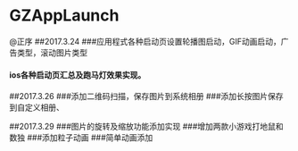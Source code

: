 # GZAppLaunch
@正序
##2017.3.24
###应用程式各种启动页设置轮播图启动，GIF动画启动，广告类型，滚动图片类型
#### ios各种启动页汇总及跑马灯效果实现。

##2017.3.26
###添加二维码扫描，保存图片到系统相册
###添加长按图片保存到自定义相册、

##2017.3.29
###图片的旋转及缩放功能添加实现
###增加两款小游戏打地鼠和数独
###添加粒子动画
###简单动画添加
